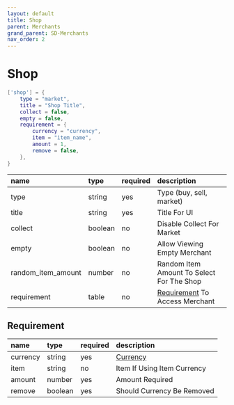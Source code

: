 ```yaml
---
layout: default
title: Shop
parent: Merchants
grand_parent: SD-Merchants
nav_order: 2
---
```


# Shop

```lua
['shop'] = {
    type = "market",
    title = "Shop Title",
    collect = false,
    empty = false,
    requirement = {
        currency = "currency",
        item = "item_name",
        amount = 1,
        remove = false,
    },
}
```

| name                | type           | required     | description                    | 
|:--------------------|:---------------|:-------------|:-------------------------------|
| type                | string         | yes          | Type (buy, sell, market)       | 
| title               | string         | yes          | Title For UI                   |
| collect             | boolean        | no           | Disable Collect For Market     |
| empty               | boolean        | no           | Allow Viewing Empty Merchant   |
| random_item_amount  | number         | no           | Random Item Amount To Select For The Shop |
| requirement         | table          | no           | [Requirement](#requirement) To Access Merchant |

## Requirement

| name            | type           | required     | description                    |
|:----------------|:---------------|:-------------|:-------------------------------|
| currency        | string         | yes          | [Currency](../config-file/#sv_currencieslua)                   |  
| item            | string         | no           | Item If Using Item Currency    | 
| amount          | number         | yes          | Amount Required                | 
| remove          | boolean        | yes          | Should Currency Be Removed     |